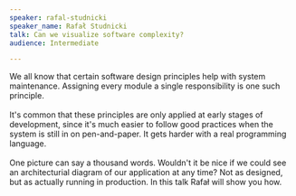 ```yaml
---
speaker: rafal-studnicki
speaker_name: Rafał Studnicki
talk: Can we visualize software complexity?
audience: Intermediate

---
```

<p>We all know that certain software design principles help with system maintenance. Assigning every module a single responsibility is one such principle. <br /> <br />
 It's common that these principles are only applied at early stages of development, since it's much easier to follow good practices when the system is still in on pen-and-paper. It gets harder with a real programming language.<br /> <br />
 One picture can say a thousand words. Wouldn't it be nice if we could see an architecturial diagram of our application at any time? Not as designed, but as actually running in production.
 In this talk Rafał will show you how.</p>
